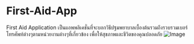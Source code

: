 # First-Aid-App
First Aid Application เป็นแอพพลิเคชั่นที่จะบอกวิธีปฐมพยาบาลเบื้องต้นรวมถึงรวบรวมเบอร์โทรศัพท์ต่างๆตามหน่วยงานต่างๆที่เกี่ยวข้อง เพื่อให้สุขภาพและชีวิตของคุณปลอดภัย
![Image](https://www.img.in.th/image/YIxXl9)
